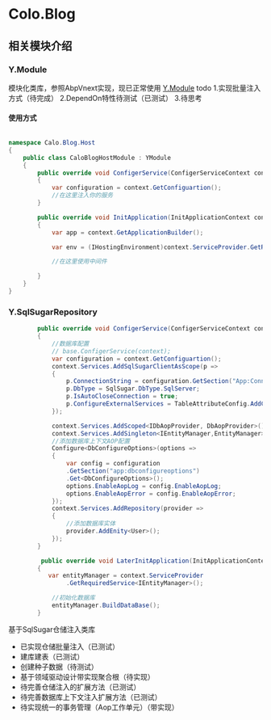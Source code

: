 # Colo.Blog
## 相关模块介绍
### Y.Module
模块化类库，参照AbpVnext实现，现已正常使用
[Y.Module](http://https://www.nuget.org/packages/Y.Module)
todo
1.实现批量注入方式（待完成）
2.DependOn特性待测试（已测试）
3.待思考
#### 使用方式
```c#

namespace Calo.Blog.Host
{
    public class CaloBlogHostModule : YModule
    {
        public override void ConfigerService(ConfigerServiceContext context)
        {
            var configuration = context.GetConfiguartion();
            //在这里注入你的服务
        }

        public override void InitApplication(InitApplicationContext context)
        {
            var app = context.GetApplicationBuilder();

            var env = (IHostingEnvironment)context.ServiceProvider.GetRequiredService<IWebHostEnvironment>();

            //在这里使用中间件

        }
    }
}

```
### Y.SqlSugarRepository
```c#
        public override void ConfigerService(ConfigerServiceContext context)
        {
            //数据库配置
            // base.ConfigerService(context);
            var configuration = context.GetConfiguartion();
            context.Services.AddSqlSugarClientAsScope(p =>
            {
                p.ConnectionString = configuration.GetSection("App:ConnectionString:Default").Value;
                p.DbType = SqlSugar.DbType.SqlServer;
                p.IsAutoCloseConnection = true;
                p.ConfigureExternalServices = TableAttributeConfig.AddContextColumsConfigure();
            });

            context.Services.AddScoped<IDbAopProvider, DbAopProvider>();
            context.Services.AddSingleton<IEntityManager,EntityManager>();
            //添加数据库上下文AOP配置
            Configure<DbConfigureOptions>(options =>
            {
                var config = configuration
                .GetSection("app:dbconfigureoptions")
                .Get<DbConfigureOptions>();
                options.EnableAopLog = config.EnableAopLog;
                options.EnableAopError = config.EnableAopError;
            });
            context.Services.AddRepository(provider =>
            {
                //添加数据库实体
                provider.AddEnity<User>();
            });
        }

         public override void LaterInitApplication(InitApplicationContext context)
        {
           var entityManager = context.ServiceProvider
                .GetRequiredService<IEntityManager>();

            //初始化数据库
            entityManager.BuildDataBase();
        }

```

基于SqlSugar仓储注入类库
- 已实现仓储批量注入（已测试）
- 建库建表（已测试）
- 创建种子数据（待测试）
- 基于领域驱动设计带实现聚合根（待实现）
- 待完善仓储注入的扩展方法（已测试）
- 待完善数据库上下文注入扩展方法（已测试）
- 待实现统一的事务管理（Aop工作单元）（带实现）


